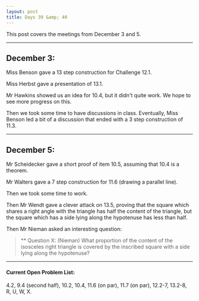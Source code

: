 ```yaml
---
layout: post
title: Days 39 &amp; 40
---
```


This post covers the meetings from December 3 and 5.

----
## December 3:

Miss Benson gave a 13 step construction for Challenge 12.1.

Miss Herbst gave a presentation of 13.1.

Mr Hawkins showed us an idea for 10.4, but it didn't quite work. We hope to see
more progress on this.

Then we took some time to have discussions in class. Eventually, Miss Benson led
a bit of a discussion that ended with a 3 step construction of 11.3.

----
## December 5:

Mr Scheidecker gave a short proof of item 10.5, assuming that 10.4 is a theorem.

Mr Walters gave a 7 step construction for 11.6 (drawing a parallel line).

Then we took some time to work.

Then Mr Wendt gave a clever attack on 13.5, proving that the square which shares
a right angle with the triangle has half the content of the triangle, but the
square which has a side lying along the hypotenuse has less than half.

Then Mr Nieman asked an interesting question:

> ** Question X: (Nieman) What proportion of the content of the isosceles right
> triangle is covered by the inscribed square with a side lying along the hypotenuse?

----
#### Current Open Problem List:

4.2, 9.4 (second half), 10.2, 10.4, 11.6 (on par), 11.7 (on par), 12.2-7, 13.2-8,
R, U, W, X.
